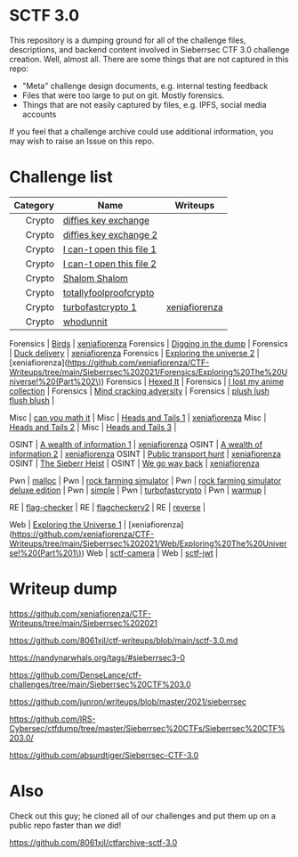 # SCTF 3.0
This repository is a dumping ground for all of the challenge files, descriptions, and backend content involved in Sieberrsec CTF 3.0 challenge creation. Well, almost all. There are some things that are not captured in this repo:
 * "Meta" challenge design documents, e.g. internal testing feedback
 * Files that were too large to put on git. Mostly forensics.
 * Things that are not easily captured by files, e.g. IPFS, social media accounts

If you feel that a challenge archive could use additional information, you may wish to raise an Issue on this repo.

# Challenge list
Category | Name | Writeups
--------:|------|----------
Crypto | [diffies key exchange](Crypto/diffies_key_exchange) | 
Crypto | [diffies key exchange 2](Crypto/diffies_key_exchange_2) | 
Crypto | [I can-t open this file 1](Crypto/I_can-t_open_this_file_1) | 
Crypto | [I can-t open this file 2](Crypto/I_can-t_open_this_file_2) | 
Crypto | [Shalom Shalom](Crypto/Shalom_Shalom) | 
Crypto | [totallyfoolproofcrypto](Crypto/totallyfoolproofcrypto) | 
Crypto | [turbofastcrypto 1](Crypto/turbofastcrypto) | [xeniafiorenza](https://github.com/xeniafiorenza/CTF-Writeups/tree/main/Sieberrsec%202021/Cryptography/Turbo%20Fast%20Crypto%2C%20part%201)
Crypto | [whodunnit](Crypto/whodunnit) | 

Forensics | [Birds](Forensics/Birds) | [xeniafiorenza](https://github.com/xeniafiorenza/CTF-Writeups/tree/main/Sieberrsec%202021/Forensics/Birds)
Forensics | [Digging in the dump](Forensics/Digging_in_the_dump) | 
Forensics | [Duck delivery](Forensics/Duck_delivery) | [xeniafiorenza](https://github.com/xeniafiorenza/CTF-Writeups/tree/main/Sieberrsec%202021/Forensics/Duck%20Delivery)
Forensics | [Exploring the universe 2](Forensics/Exploring_the_universe_2) | [xeniafiorenza](https://github.com/xeniafiorenza/CTF-Writeups/tree/main/Sieberrsec%202021/Forensics/Exploring%20The%20Universe!%20(Part%202\))
Forensics | [Hexed It](Forensics/Hexed_It) | 
Forensics | [I lost my anime collection](Forensics/I_lost_my_anime_collection) | 
Forensics | [Mind cracking adversity](Forensics/Mind_cracking_adversity) | 
Forensics | [plush lush flush blush](Forensics/plush_lush_flush_blush) | 

Misc | [can you math it](Misc/can_you_math_it) | 
Misc | [Heads and Tails 1](Misc/Heads_and_Tails) | [xeniafiorenza](https://github.com/xeniafiorenza/CTF-Writeups/tree/main/Sieberrsec%202021/Miscellaneous/Heads%20and%20Tails%20Part%201)
Misc | [Heads and Tails 2](Misc/Heads_and_Tails) | 
Misc | [Heads and Tails 3](Misc/Heads_and_Tails) | 

OSINT | [A wealth of information 1](OSINT/A_wealth_of_information) | [xeniafiorenza](https://github.com/xeniafiorenza/CTF-Writeups/tree/main/Sieberrsec%202021/OSINT/A%20Wealth%20of%20Information%20Part%201)
OSINT | [A wealth of information 2](OSINT/A_wealth_of_information) | [xeniafiorenza](https://github.com/xeniafiorenza/CTF-Writeups/tree/main/Sieberrsec%202021/OSINT/A%20Wealth%20of%20Information%20Part%202)
OSINT | [Public transport hunt](OSINT/Public_transport_hunt) | [xeniafiorenza](https://github.com/xeniafiorenza/CTF-Writeups/tree/main/Sieberrsec%202021/OSINT/Public%20Transport%20Hunt)
OSINT | [The Sieberr Heist](OSINT/The_Sieberr_Heist) | 
OSINT | [We go way back](OSINT/We_go_way_back) | [xeniafiorenza](https://github.com/xeniafiorenza/CTF-Writeups/tree/main/Sieberrsec%202021/OSINT/We%20go%20way%20back)

Pwn | [malloc](Pwn/malloc) | 
Pwn | [rock farming simulator](Pwn/rock_farming_simulator) | 
Pwn | [rock farming simulator deluxe edition](Pwn/rock_farming_simulator_deluxe_edition) | 
Pwn | [simple](Pwn/simple) | 
Pwn | [turbofastcrypto](Pwn/turbofastcrypto) | 
Pwn | [warmup](Pwn/warmup) | 

RE | [flag-checker](RE/flag-checker) | 
RE | [flagcheckerv2](RE/flagcheckerv2) | 
RE | [reverse](RE/reverse) | 

Web | [Exploring the Universe 1](Web/Exploring_the_Universe_1) | [xeniafiorenza](https://github.com/xeniafiorenza/CTF-Writeups/tree/main/Sieberrsec%202021/Web/Exploring%20The%20Universe!%20(Part%201\))
Web | [sctf-camera](Web/sctf-camera) | 
Web | [sctf-jwt](Web/sctf-jwt) | 

# Writeup dump
https://github.com/xeniafiorenza/CTF-Writeups/tree/main/Sieberrsec%202021

https://github.com/8061xjl/ctf-writeups/blob/main/sctf-3.0.md

https://nandynarwhals.org/tags/#sieberrsec3-0

https://github.com/DenseLance/ctf-challenges/tree/main/Sieberrsec%20CTF%203.0

https://github.com/junron/writeups/blob/master/2021/sieberrsec

https://github.com/IRS-Cybersec/ctfdump/tree/master/Sieberrsec%20CTFs/Sieberrsec%20CTF%203.0/

https://github.com/absurdtiger/Sieberrsec-CTF-3.0

# Also
Check out this guy; he cloned all of our challenges and put them up on a public repo faster than _we_ did! 

https://github.com/8061xjl/ctfarchive-sctf-3.0

